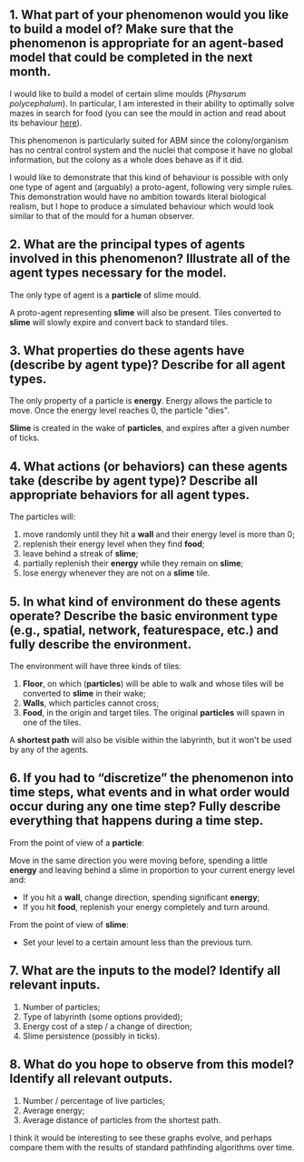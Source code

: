 ## 1. What part of your phenomenon would you like to build a model of?  Make sure that the phenomenon is appropriate for an agent-based model that could be completed in the next month.

I would like to build a model of certain slime moulds (*Physarum polycephalum*). In particular, I am interested in their ability to optimally solve mazes in search for food (you can see the mould in action and read about its behaviour [here](https://www.scientificamerican.com/article/brainless-slime-molds/)).

This phenomenon is particularly suited for ABM since the colony/organism has no central control system and the nuclei that compose it have no global information, but the colony as a whole does behave as if it did.

I would like to demonstrate that this kind of behaviour is possible with only one type of agent and (arguably) a proto-agent, following very simple rules. This demonstration would have no ambition towards literal biological realism, but I hope to produce a simulated behaviour which would look similar to that of the mould for a human observer.

## 2. What are the principal types of agents involved in this phenomenon?  Illustrate all of the agent types necessary for the model.

The only type of agent is a **particle** of slime mould.

A proto-agent representing **slime** will also be present. Tiles converted to **slime** will slowly expire and convert back to standard tiles.

## 3. What properties do these agents have (describe by agent type)?  Describe for all agent types.

The only property of a particle is **energy**. Energy allows the particle to move. Once the energy level reaches 0, the particle "dies".

**Slime** is created in the wake of **particles**, and expires after a given number of ticks.

## 4. What actions (or behaviors) can these agents take (describe by agent type)? Describe all appropriate behaviors for all agent types.

The particles will:

1. move randomly until they hit a **wall** and their energy level is more than 0;
2. replenish their energy level when they find **food**;
3. leave behind a streak of **slime**;
4. partially replenish their **energy** while they remain on **slime**;
5. lose energy whenever they are not on a **slime** tile.

## 5. In what kind of environment do these agents operate? Describe the basic environment type (e.g., spatial, network, featurespace, etc.) and fully describe the environment.

The environment will have three kinds of tiles:

1. **Floor**, on which (**particles**) will be able to walk and whose tiles will be converted to **slime** in their wake;
2. **Walls**, which particles cannot cross;
3. **Food**, in the origin and target tiles. The original **particles** will spawn in one of the tiles.

A **shortest path** will also be visible within the labyrinth, but it won't be used by any of the agents.

## 6. If you had to “discretize” the phenomenon into time steps, what events and in what order would occur during any one time step? Fully describe everything that happens during a time step.

From the point of view of a **particle**:

Move in the same direction you were moving before, spending a little **energy** and leaving behind a slime in proportion to your current energy level and:

- If you hit a **wall**, change direction, spending significant **energy**;
- If you hit **food**, replenish your energy completely and turn around.

From the point of view of **slime**:

- Set your level to a certain amount less than the previous turn.

## 7. What are the inputs to the model? Identify all relevant inputs.

1. Number of particles;
2. Type of labyrinth (some options provided);
3. Energy cost of a step / a change of direction;
4. Slime persistence (possibly in ticks).

## 8. What do you hope to observe from this model? Identify all relevant outputs.

1. Number / percentage of live particles;
2. Average energy;
3. Average distance of particles from the shortest path.

I think it would be interesting to see these graphs evolve, and  perhaps compare them with the results of standard pathfinding algorithms over time.

